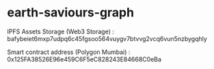 # earth-saviours-graph

IPFS Assets Storage (Web3 Storage) : bafybeiet6mxp7udpq6c45fgsoo564vuygv7btvvg2vcq6vun5nzbygqhly

Smart contract address (Polygon Mumbai) : 0x125FA38526E96e459C6F5eC828243E84668C0eBa

